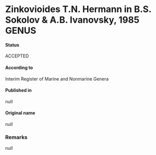 Zinkovioides T.N. Hermann in B.S. Sokolov & A.B. Ivanovsky, 1985 GENUS
=======

#### Status
ACCEPTED

#### According to
Interim Register of Marine and Nonmarine Genera

#### Published in
null

#### Original name
null

### Remarks
null